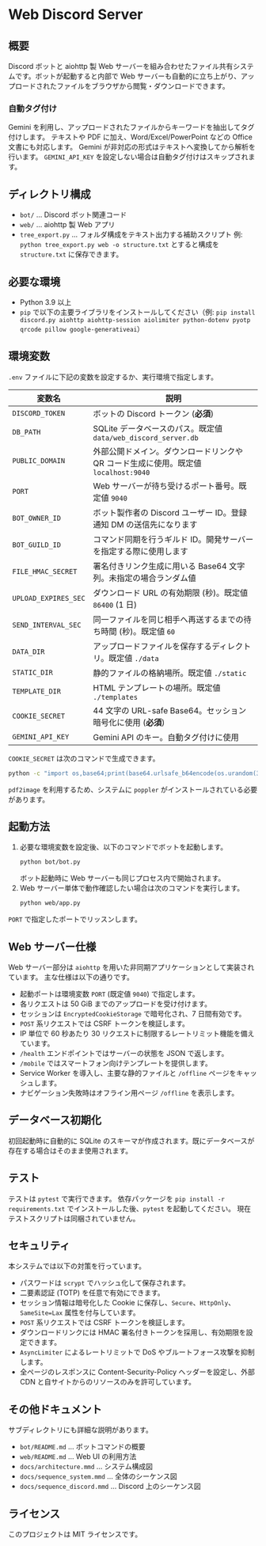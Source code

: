 # Web Discord Server

## 概要
Discord ボットと aiohttp 製 Web サーバーを組み合わせたファイル共有システムです。ボットが起動すると内部で Web サーバーも自動的に立ち上がり、アップロードされたファイルをブラウザから閲覧・ダウンロードできます。

### 自動タグ付け
Gemini を利用し、アップロードされたファイルからキーワードを抽出してタグ付けします。
テキストや PDF に加え、Word/Excel/PowerPoint などの Office 文書にも対応します。
Gemini が非対応の形式はテキストへ変換してから解析を行います。
`GEMINI_API_KEY` を設定しない場合は自動タグ付けはスキップされます。


## ディレクトリ構成
- `bot/` ... Discord ボット関連コード
- `web/` ... aiohttp 製 Web アプリ
- `tree_export.py` ... フォルダ構成をテキスト出力する補助スクリプト
例: `python tree_export.py web -o structure.txt` とすると構成を `structure.txt` に保存できます。

## 必要な環境
- Python 3.9 以上
- `pip` で以下の主要ライブラリをインストールしてください（例: `pip install discord.py aiohttp aiohttp-session aiolimiter python-dotenv pyotp qrcode pillow google-generativeai`）

## 環境変数
`.env` ファイルに下記の変数を設定するか、実行環境で指定します。

| 変数名 | 説明 |
|-------|------|
| `DISCORD_TOKEN` | ボットの Discord トークン (**必須**) |
| `DB_PATH` | SQLite データベースのパス。既定値 `data/web_discord_server.db` |
| `PUBLIC_DOMAIN` | 外部公開ドメイン。ダウンロードリンクや QR コード生成に使用。既定値 `localhost:9040` |
| `PORT` | Web サーバーが待ち受けるポート番号。既定値 `9040` |
| `BOT_OWNER_ID` | ボット製作者の Discord ユーザー ID。登録通知 DM の送信先になります |
| `BOT_GUILD_ID` | コマンド同期を行うギルド ID。開発サーバーを指定する際に使用します |
| `FILE_HMAC_SECRET` | 署名付きリンク生成に用いる Base64 文字列。未指定の場合ランダム値 |
| `UPLOAD_EXPIRES_SEC` | ダウンロード URL の有効期限 (秒)。既定値 `86400` (1 日) |
| `SEND_INTERVAL_SEC` | 同一ファイルを同じ相手へ再送するまでの待ち時間 (秒)。既定値 `60` |
| `DATA_DIR` | アップロードファイルを保存するディレクトリ。既定値 `./data` |
| `STATIC_DIR` | 静的ファイルの格納場所。既定値 `./static` |
| `TEMPLATE_DIR` | HTML テンプレートの場所。既定値 `./templates` |
| `COOKIE_SECRET` | 44 文字の URL-safe Base64。セッション暗号化に使用 (**必須**) |
| `GEMINI_API_KEY` | Gemini API のキー。自動タグ付けに使用 |

`COOKIE_SECRET` は次のコマンドで生成できます。
```bash
python -c "import os,base64;print(base64.urlsafe_b64encode(os.urandom(32)).decode())"
```
`pdf2image` を利用するため、システムに `poppler` がインストールされている必要があります。

## 起動方法
1. 必要な環境変数を設定後、以下のコマンドでボットを起動します。
   ```bash
   python bot/bot.py
   ```
   ボット起動時に Web サーバーも同じプロセス内で開始されます。
2. Web サーバー単体で動作確認したい場合は次のコマンドを実行します。
   ```bash
   python web/app.py
   ```

`PORT` で指定したポートでリッスンします。

## Web サーバー仕様
Web サーバー部分は `aiohttp` を用いた非同期アプリケーションとして実装されています。
主な仕様は以下の通りです。

- 起動ポートは環境変数 `PORT` (既定値 `9040`) で指定します。
- 各リクエストは 50 GiB までのアップロードを受け付けます。
- セッションは `EncryptedCookieStorage` で暗号化され、7 日間有効です。
- `POST` 系リクエストでは CSRF トークンを検証します。
- IP 単位で 60 秒あたり 30 リクエストに制限するレートリミット機能を備えています。
- `/health` エンドポイントではサーバーの状態を JSON で返します。
- `/mobile` ではスマートフォン向けテンプレートを提供します。
- Service Worker を導入し、主要な静的ファイルと `/offline` ページをキャッシュします。
- ナビゲーション失敗時はオフライン用ページ `/offline` を表示します。

## データベース初期化
初回起動時に自動的に SQLite のスキーマが作成されます。既にデータベースが存在する場合はそのまま使用されます。

## テスト
テストは `pytest` で実行できます。
依存パッケージを `pip install -r requirements.txt` でインストールした後、`pytest` を起動してください。
現在テストスクリプトは同梱されていません。

## セキュリティ
本システムでは以下の対策を行っています。

- パスワードは `scrypt` でハッシュ化して保存されます。
- 二要素認証 (TOTP) を任意で有効にできます。
- セッション情報は暗号化した Cookie に保存し、`Secure`、`HttpOnly`、`SameSite=Lax` 属性を付与しています。
- `POST` 系リクエストでは CSRF トークンを検証します。
- ダウンロードリンクには HMAC 署名付きトークンを採用し、有効期限を設定できます。
- `AsyncLimiter` によるレートリミットで DoS やブルートフォース攻撃を抑制します。
- 全ページのレスポンスに Content-Security-Policy ヘッダーを設定し、外部 CDN と自サイトからのリソースのみを許可しています。

## その他ドキュメント
サブディレクトリにも詳細な説明があります。
- `bot/README.md` … ボットコマンドの概要
- `web/README.md` … Web UI の利用方法
- `docs/architecture.mmd` … システム構成図
- `docs/sequence_system.mmd` … 全体のシーケンス図
- `docs/sequence_discord.mmd` … Discord 上のシーケンス図

## ライセンス
このプロジェクトは MIT ライセンスです。
